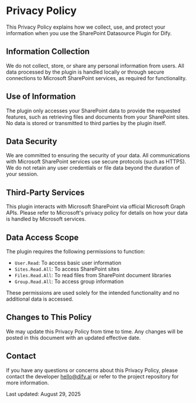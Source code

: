 
# Privacy Policy

This Privacy Policy explains how we collect, use, and protect your information when you use the SharePoint Datasource Plugin for Dify.

## Information Collection

We do not collect, store, or share any personal information from users. All data processed by the plugin is handled locally or through secure connections to Microsoft SharePoint services, as required for functionality.

## Use of Information

The plugin only accesses your SharePoint data to provide the requested features, such as retrieving files and documents from your SharePoint sites. No data is stored or transmitted to third parties by the plugin itself.

## Data Security

We are committed to ensuring the security of your data. All communications with Microsoft SharePoint services use secure protocols (such as HTTPS). We do not retain any user credentials or file data beyond the duration of your session.

## Third-Party Services

This plugin interacts with Microsoft SharePoint via official Microsoft Graph APIs. Please refer to Microsoft's privacy policy for details on how your data is handled by Microsoft services.

## Data Access Scope

The plugin requires the following permissions to function:
- `User.Read`: To access basic user information
- `Sites.Read.All`: To access SharePoint sites
- `Files.Read.All`: To read files from SharePoint document libraries
- `Group.Read.All`: To access group information

These permissions are used solely for the intended functionality and no additional data is accessed.

## Changes to This Policy

We may update this Privacy Policy from time to time. Any changes will be posted in this document with an updated effective date.

## Contact

If you have any questions or concerns about this Privacy Policy, please contact the developer [hello@dify.ai](mailto:hello@dify.ai) or refer to the project repository for more information.

Last updated: August 29, 2025
